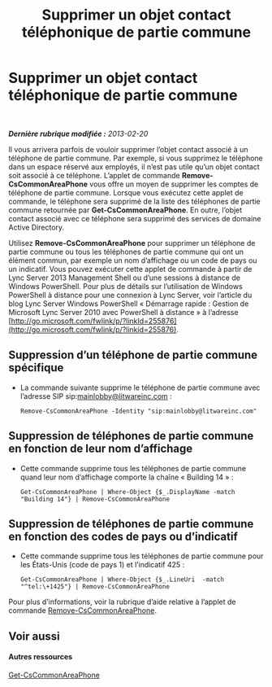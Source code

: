 ﻿---
title: Supprimer un objet contact téléphonique de partie commune
TOCTitle: Supprimer un objet contact téléphonique de partie commune
ms:assetid: f4c139dc-f07c-4c75-9345-e291aea41173
ms:mtpsurl: https://technet.microsoft.com/fr-fr/library/JJ994087(v=OCS.15)
ms:contentKeyID: 53095569
ms.date: 05/20/2016
mtps_version: v=OCS.15
ms.translationtype: HT
---

# Supprimer un objet contact téléphonique de partie commune

 

_**Dernière rubrique modifiée :** 2013-02-20_

Il vous arrivera parfois de vouloir supprimer l’objet contact associé à un téléphone de partie commune. Par exemple, si vous supprimez le téléphone dans un espace réservé aux employés, il n’est pas utile qu’un objet contact soit associé à ce téléphone. L’applet de commande **Remove-CsCommonAreaPhone** vous offre un moyen de supprimer les comptes de téléphone de partie commune. Lorsque vous exécutez cette applet de commande, le téléphone sera supprimé de la liste des téléphones de partie commune retournée par **Get-CsCommonAreaPhone**. En outre, l’objet contact associé avec ce téléphone sera supprimé des services de domaine Active Directory.

Utilisez **Remove-CsCommonAreaPhone** pour supprimer un téléphone de partie commune ou tous les téléphones de partie commune qui ont un élément commun, par exemple un nom d’affichage ou un code de pays ou un indicatif. Vous pouvez exécuter cette applet de commande à partir de Lync Server 2013 Management Shell ou d’une sessions à distance de Windows PowerShell. Pour plus de détails sur l’utilisation de Windows PowerShell à distance pour une connexion à Lync Server, voir l’article du blog Lync Server Windows PowerShell « Démarrage rapide : Gestion de Microsoft Lync Server 2010 avec PowerShell à distance » à l’adresse [http://go.microsoft.com/fwlink/p/?linkId=255876](http://go.microsoft.com/fwlink/p/?linkid=255876).


## Suppression d’un téléphone de partie commune spécifique

  - La commande suivante supprime le téléphone de partie commune avec l’adresse SIP sip:mainlobby@litwareinc.com :
    
        Remove-CsCommonAreaPhone -Identity "sip:mainlobby@litwareinc.com"

## Suppression de téléphones de partie commune en fonction de leur nom d’affichage

  - Cette commande supprime tous les téléphones de partie commune quand leur nom d’affichage comporte la chaîne « Building 14 » :
    
        Get-CsCommonAreaPhone | Where-Object {$_.DisplayName -match "Building 14"} | Remove-CsCommonAreaPhone

## Suppression de téléphones de partie commune en fonction des codes de pays ou d’indicatif

  - Cette commande supprime tous les téléphones de partie commune pour les États-Unis (code de pays 1) et l’indicatif 425 :
    
        Get-CsCommonAreaPhone | Where-Object {$_.LineUri  -match "^tel:\+1425"} | Remove-CsCommonAreaPhone

Pour plus d’informations, voir la rubrique d’aide relative à l’applet de commande [Remove-CsCommonAreaPhone](https://docs.microsoft.com/en-us/powershell/module/skype/Remove-CsCommonAreaPhone).

## Voir aussi

#### Autres ressources

[Get-CsCommonAreaPhone](https://docs.microsoft.com/en-us/powershell/module/skype/Get-CsCommonAreaPhone)

